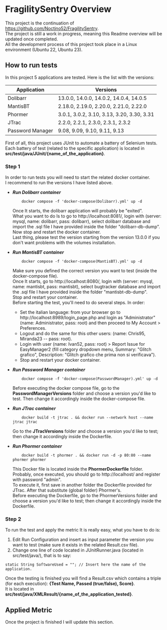 # FragilitySentry Overview

This project is the continuation of https://github.com/Noctino52/FragilitySentry. <br />
The project is still a work in progress, meaning this Readme overview will be updated once completed. <br/>
All the development process of this project took place in a Linux environment (Ubuntu 22, Ubuntu 23). <br />

## How to run tests

In this project 5 applications are tested. Here is the list with the versions: <br />

| Application         | Versions                                   |
|---------------------|--------------------------------------------|
| Dolibarr            | 13.0.0, 14.0.0, 14.0.2, 14.0.4, 14.0.5     |
| MantisBT            | 2.18.0, 2.19.0, 2.20.0, 2.21.0, 2.22.0     |
| Phormer             | 3.0.1, 3.0.2, 3.10, 3.13, 3.20, 3.30, 3.31 |
| JTrac               | 2.2.0, 2.2.1, 2.3.0, 2.3.1, 2.3.2          |
| Password Manager    | 9.08, 9.09, 9.10, 9.11, 9.13               |

First of all, this project uses JUnit to automate a battery of Selenium tests. <br />
Each battery of test (related to the specific application) is located in __src/test/java/JUnit/{name_of_the_application}__. <br />

### Step 1

In order to run tests you will need to start the related docker container. <br />
I recommend to run the versions I have listed above. <br />
* ___Run Dolibarr container___
    ```shell
        docker compose -f 'docker-compose(Dolibarr).yml' up -d
    ```
    Once It starts, the dolibarr application will probably be "exited". <br />
    What you want to do Is to go to http://localhost:8081/, login with (server: mysql, name: dolibarr, pass: dolibarr), select dolibarr database and import the .sql file I have provided inside the folder "dolibarr-db-dump". <br />
    Now stop and restart the docker container. <br />
    Last thing, please test the version starting from the version 13.0.0 if you don't want problems with the volumes installation. <br />    


* ___Run MantisBT container___
    ```shell
        docker compose -f 'docker-compose(MantisBT).yml' up -d
    ```
  Make sure you defined the correct version you want to test (inside the docker-compose file). <br />
  Once It starts, go to http://localhost:8080/, login with (server: mysql, name: mantisbt, pass: mantisbt), select bugtracker database and import the .sql file I have provided inside the folder "mantisbt-db-dump". <br />
  Stop and restart your container. <br />
  Before starting the test, you'll need to do several steps. In order:
  - Set the italian language: from your browser go to http://localhost:8989/login_page.php and login as "Administrator" (name: Administrator, pass: root) and then proceed to My Account > Preferences.
  - Logout and do the same for this other users: (name: Chris95, Miranda23 -- pass: root).
  - Login with user (name: Ivan52, pass: root) > Report Issue for EasyManager2 (fill category dropdown menu, Summary: "Glitch grafico", Description: "Glitch grafico che prima non si verificava").
  - Stop and restart your docker container. <br />


* ___Run Password Manager container___
    ```shell
        docker compose -f 'docker-compose(PasswordManager).yml' up -d
    ```
    Before executing the docker compose file, go to the __PasswordManagerVersions__ folder and choose a version you'd like to test. Then change it accordingly inside the docker-compose file. <br />
 

* ___Run JTrac container___
    ```shell
        docker build -t jtrac . && docker run --network host --name jtrac jtrac
    ```
  Go to the __JTracVersions__ folder and choose a version you'd like to test; then change it accordingly inside the Dockerfile. <br />


* ___Run Phormer container___
    ```shell
        docker build -t phormer . && docker run -d -p 80:80 --name phormer phormer
    ```
  This Docker file is located inside the __PhormerDockerfile__ folder. <br />
  Probably, once executed, you should go to http://localhost/ and register with password "admin". <br />
  To execute it, first save in another folder the Dockerfile provided for JTrac. After that substitute (global folder) Phormer's. <br />
  Before executing the Dockerfile, go to the PhormerVersions folder and choose a version you'd like to test; then change it accordingly inside the Dockerfile. <br />


### Step 2

To run the test and apply the metric It is really easy, what you have to do is: <br />
  1. Edit Run Configuration and insert as input parameter the version you want to test (make sure it exists in the related Result.csv file).
  2. Change one line of code located in JUnitRunner.java (located in src/test/java/), that is to say: <br />
  ```console
  static String SoftwareUsed = ""; // Insert here the name of the application.
  ```
Once the testing is finished you will find a Result.csv which contains a triple (for each execution): __{Test Name, Passed (true/false), Score}__. <br />
It is located in __src/test/java/XMLResult/{name_of_the_application_tested}__. <br />

## Applied Metric
Once the project is finished I will update this section. <br />
<!--
  ![Dolibarr results](ResultImages_v1/Dolibarr.png)
  ![MantisBT results](ResultImages_v1/MantisBT.png)
  ![Password Manager results](ResultImages_v1/PasswordManager.png)
  ![JTrac results](ResultImages_v1/JTrac.png)
  ![Phormer Manager results](ResultImages_v1/Phormer.png)
-->